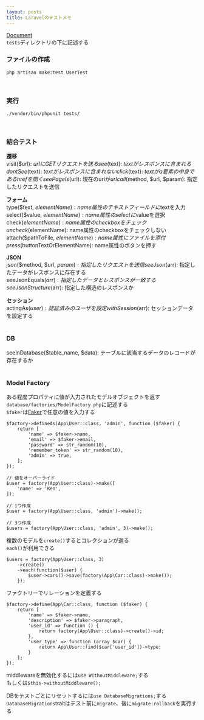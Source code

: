 ```yaml
---
layout: posts
title: Laravelのテストメモ 
---
```

[Document](https://laravel.com/docs/master/testing)  
`tests`ディレクトリの下に記述する  

### ファイルの作成

```
php artisan make:test UserTest
```
<br>

### 実行

```
./vendor/bin/phpunit tests/
```
<br>

### 結合テスト

**遷移**  
visit($url): $urlにGETリクエストを送る    
see($text): $textがレスポンスに含まれる  
dontSee($text): $textがレスポンスに含まれない  
click($text): $textがa要素の中身であるhrefを開く    
seePageIs($url): 現在のurlが$url  
call($method, $url, $param): 指定したリクエストを送信  

**フォーム**  
type($text, $elementName): name属性のテキストフィールドに$textを入力  
select($value, $elementName): name属性のselectに$valueを選択  
check($elementName): name属性のcheckboxをチェック  
uncheck($elementName): name属性のcheckboxをチェックしない    
attach($pathToFile, $elementName): name属性にファイルを添付   
press($buttonTextOrElementName): name属性のボタンを押す  

**JSON**  
json($method, $url, $param): 指定したリクエストを送信  
seeJson($arr): 指定したデータがレスポンスに存在する  
seeJsonEquals($arr): 指定したデータとレスポンスが一致する  
seeJsonStructure($arr): 指定した構造のレスポンスか  

**セッション**  
actingAs($user): 認証済みのユーザを設定  
withSession($arr): セッションデータを設定する  
<br>

### DB

seeInDatabase($table_name, $data): テーブルに該当するデータのレコードが存在するか  
<br>

### Model Factory

ある程度プロパティに値が入力されたモデルオブジェクトを返す  
`database/factories/ModelFactory.php`に記述する  
`$faker`は[Faker](https://github.com/fzaninotto/Faker)で任意の値を入力する  

```
$factory->defineAs(App\User::class, 'admin', function ($faker) {
    return [
        'name' => $faker->name,
        'email' => $faker->email,
        'password' => str_random(10),
        'remember_token' => str_random(10),
        'admin' => true,
    ];
});

// 値をオーバーライド
$user = factory(App\User::class)->make([
    'name' => 'Ken',
]);

// 1つ作成
$user = factory(App\User::class, 'admin')->make();

// 3つ作成
$users = factory(App\User::class, 'admin', 3)->make();
```

複数のモデルを`create()`するとコレクションが返る  
`each()`が利用できる  

```
$users = factory(App\User::class, 3)
    ->create()
    ->each(function($user) {
        $user->cars()->save(factory(App\Car::class)->make());
    });
```

ファクトリーでリレーションを定義する  

```
$factory->define(App\Car::class, function ($faker) {
    return [
        'name' => $faker->name,
        'description' => $faker->paragraph,
        'user_id' => function () {
            return factory(App\User::class)->create()->id;
        },
        'user_type' => function (array $car) {
            return App\User::find($car['user_id'])->type;
        }
    ];
});
```

middlewareを無効化するには`use WithoutMiddleware;`する  
もしくは`$this->withoutMiddleware();`  

DBをテストごとにリセットするには`use DatabaseMigrations;`する  
`DatabaseMigrations`traitはテスト前に`migrate`、後に`migrate:rollback`を実行する  
























